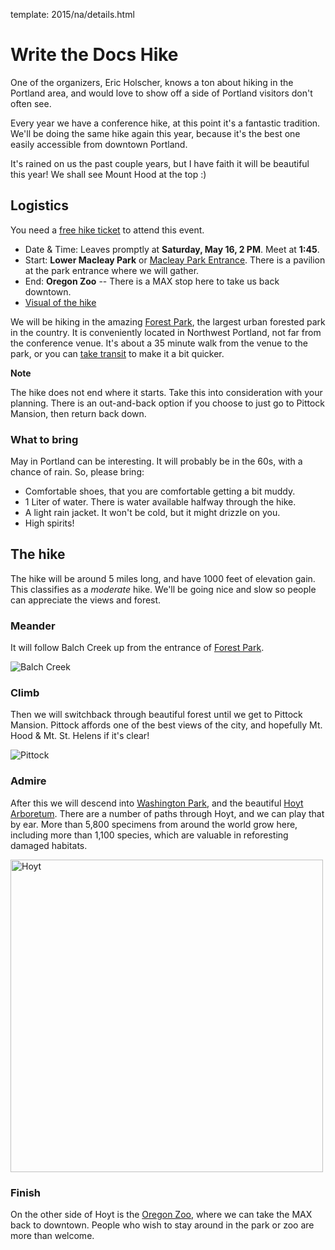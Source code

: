 template: 2015/na/details.html


Write the Docs Hike
===================

One of the organizers, Eric Holscher, knows a ton about hiking in the
Portland area, and would love to show off a side of Portland visitors
don't often see.

Every year we have a conference hike,
at this point it's a fantastic tradition.
We'll be doing the same hike again this year,
because it's the best one easily accessible from downtown Portland.

It's rained on us the past couple years,
but I have faith it will be beautiful this year!
We shall see Mount Hood at the top :)

Logistics
---------

You need a [free hike
ticket](https://ti.to/writethedocs/write-the-docs-hike)
to attend this event.

-   Date & Time: Leaves promptly at **Saturday, May 16, 2 PM**. Meet at
    **1:45**.
-   Start: **Lower Macleay Park** or [Macleay Park
    Entrance](https://maps.google.com/maps?q=Macleay+Park+Entrance&fb=1&gl=us&hq=Macleay+Park+Entrance&hnear=0x54950b0b7da97427:0x1c36b9e6f6d18591,Portland,+OR&cid=0,0,16280654545704357032&t=m&z=16&iwloc=A).
    There is a pavilion at the park entrance where we will gather.
-   End: **Oregon Zoo** -- There is a MAX stop here to take us back
    downtown.
-   [Visual of the
    hike](https://maps.google.com/maps?saddr=MacLeay+Park+Entrance,+NW+Upshur+St,+Portland,+OR&daddr=45.527373,-122.718589+to:45.5225885,-122.717297+to:oregon+zoo&hl=en&ll=45.52448,-122.717757&spn=0.023933,0.032358&sll=45.522345,-122.712822&sspn=0.023934,0.032358&geocode=FYLStgIdMI6v-CGojI77DIHw4SnVqz2N6QmVVDGojI77DIHw4Q%3BFU2xtgIdg3av-CmRNoxzkQmVVDFxAN8jMh2eKQ%3BFZyetgIdj3uv-CnD2fb_jgmVVDHuWX9DnHsevQ%3BFZpttgIdAoGv-CEm_N2esCDn5ykFuFa4LgqVVDEm_N2esCDn5w&oq=macleay+park&gl=us&dirflg=w&mra=dpe&mrsp=2&sz=15&via=1,2&t=m&z=15)

We will be hiking in the amazing [Forest
Park](http://www.forestparkconservancy.org/), the largest urban forested
park in the country. It is conveniently located in Northwest Portland,
not far from the conference venue. It's about a 35 minute walk from the venue
to the park, or you can [take
transit](https://www.google.com/maps/dir/Crystal+Ballroom,+1332+W+Burnside+St,+Portland,+OR+97209,+United+States/MacLeay+Park+Entrance,+Northwest+Upshur+Street,+Portland,+OR/@45.5290603,-122.707244,15z/data=!3m1!4b1!4m14!4m13!1m5!1m1!1s0x54950a02e43decb9:0xe289ad93ad758c66!2m2!1d-122.68483!2d45.522785!1m5!1m1!1s0x549509e98d3dabd5:0xe1f0810cfb8e8ca8!2m2!1d-122.712528!2d45.535874!3e3?hl=en)
to make it a bit quicker.

**Note**

The hike does not end where it starts. Take this into consideration with your planning.
There is an out-and-back option if you choose to just go to
Pittock Mansion, then return back down.


### What to bring

May in Portland can be interesting. It will probably be in the 60s, with
a chance of rain. So, please bring:

-   Comfortable shoes, that you are comfortable getting a bit muddy.
-   1 Liter of water. There is water available halfway through the hike.
-   A light rain jacket. It won't be cold, but it might drizzle on you.
-   High spirits!

The hike
--------

The hike will be around 5 miles long, and have 1000 feet of elevation
gain. This classifies as a *moderate* hike. We'll be going nice and slow
so people can appreciate the views and forest.

### Meander

It will follow Balch Creek up from the entrance of [Forest
Park](http://www.forestparkconservancy.org/).

![Balch Creek](/img/2015/hike/balch.jpg)

### Climb

Then we will switchback through beautiful forest until we get to Pittock
Mansion. Pittock affords one of the best views of the city, and
hopefully Mt. Hood & Mt. St. Helens if it's clear!

![Pittock](/img/2015/hike/pittock.jpg)

### Admire

After this we will descend into [Washington
Park](http://washingtonparkpdx.org/), and the beautiful [Hoyt
Arboretum](http://www.hoytarboretum.org/). There are a number of paths
through Hoyt, and we can play that by ear. More than 5,800 specimens
from around the world grow here, including more than 1,100 species,
which are valuable in reforesting damaged habitats.


<p><img width=500 alt="Hoyt" src="/img/2015/hike/hoyt.png"></p>


### Finish

On the other side of Hoyt is the [Oregon
Zoo](http://www.oregonzoo.org/), where we can take the MAX back to
downtown. People who wish to stay around in the park or zoo are more
than welcome.
